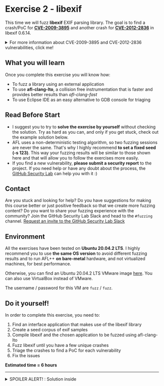 # Exercise 2 - libexif

This time we will fuzz **libexif** EXIF parsing library. The goal is to find a crash/PoC for [**CVE-2009-3895**](https://cve.mitre.org/cgi-bin/cvename.cgi?name=CVE-2009-3895) and another crash for [**CVE-2012-2836**](https://cve.mitre.org/cgi-bin/cvename.cgi?name=CVE-2012-2836) in libexif 0.6.14.

<details>
  <summary>For more information about CVE-2009-3895 and CVE-2012-2836 vulnerabilities, click me!</summary>
  --------------------------------------------------------------------------------------------------------
  
**CVE-2009-3895** is a heap-based buffer overflow that can be triggered with an invalid EXIF image.
  
  A heap-based buffer overflow is a type of buffer overflow that occurs in the heap data area, and it's usually related to explicit dynamic memory management (allocation/deallocation with malloc() and free() functions).
  
  As a result, a remote attacker can exploit this issue to execute arbitrary code within the context of an application using the affected library.
  
  You can find more information about Heap-based buffer oveflow vulnerabilities at the following link: https://cwe.mitre.org/data/definitions/122.html
  
  -------------------------------------------------------------------------
  
  **CVE-2012-2836** is an Out-of-bounds Read vulneratibily that can be triggered via an image with crafted EXIF tags.
  
  An Out-of-bounds Read is a vulnerability that occurs when the program reads data past the end, or before the beginning, of the intended buffer.
  
  As a result, it allows remote attackers to cause a denial of service or possibly obtain potentially sensitive information from process memory.
  
  You can find more information about Out-of-bounds Read vulnerabilities at the following link: https://cwe.mitre.org/data/definitions/125.html
  
</details>
 

## What you will learn
Once you complete this exercise you will know how:
- To fuzz a library using an external application
- To use **afl-clang-lto**, a collision free instrumentation that is faster and provides better results than *afl-clang-fast*
- To use Eclipse IDE as an easy alternative to GDB console for triaging

## Read Before Start
- I suggest you to try to **solve the exercise by yourself** without checking the solution. Try as hard as you can, and only if you get stuck, check out the example solution below.
- AFL uses a non-deterministic testing algorithm, so two fuzzing sessions are never the same. That's why I highly recommend **to set a fixed seed (-s 123)**. This way your fuzzing results will be similar to those shown here and that will allow you to follow the exercises more easily.  
- If you find a new vulnerability, **please submit a security report** to the project. If you need help or have any doubt about the process, the [GitHub Security Lab](mailto:securitylab.github.com) can help you with it :)

## Contact
Are you stuck and looking for help? Do you have suggestions for making this course better or just positive feedback so that we create more fuzzing content?
Do you want to share your fuzzing experience with the community?
Join the GitHub Security Lab Slack and head to the `#fuzzing` channel. [Request an invite to the GitHub Security Lab Slack](mailto:securitylab-social@github.com?subject=Request%20an%20invite%20to%20the%20GitHub%20Security%20Lab%20Slack)

## Environment

All the exercises have been tested on **Ubuntu 20.04.2 LTS**. I highly recommend you to use **the same OS version** to avoid different fuzzing results and to run AFL++ **on bare-metal** hardware, and not virtualized machines, for best performance.

Otherwise, you can find an Ubuntu 20.04.2 LTS VMware image [here](https://drive.google.com/file/d/1_m1x-SHcm7Muov2mlmbbt8nkrMYp0Q3K/view?usp=sharing). You can also use VirtualBox instead of VMware.

The username / password for this VM are `fuzz` / `fuzz`.

## Do it yourself!
In order to complete this exercise, you need to:
1) Find an interface application that makes use of the libexif library
2) Create a seed corpus of exif samples
3) Compile libexif and the chosen application to be fuzzed using afl-clang-lto
4) Fuzz libexif until you have a few unique crashes
5) Triage the crashes to find a PoC for each vulnerability
6) Fix the issues

**Estimated time = 6 hours**

---

<details>
  <summary>SPOILER ALERT! : Solution inside</summary>

### Download and build your target

Let's first get our fuzzing target. Create a new directory for the project we want to fuzz:
```
cd $HOME
mkdir fuzzing_libexif && cd fuzzing_libexif/
```

Download and uncompress libexif-0.6.14:
```
wget https://github.com/libexif/libexif/archive/refs/tags/libexif-0_6_14-release.tar.gz
tar -xzvf libexif-0_6_14-release.tar.gz
```
  
Build and install libexif:

```
cd libexif-libexif-0_6_14-release/
sudo apt-get install autopoint libtool gettext libpopt-dev
autoreconf -fvi
./configure --enable-shared=no --prefix="$HOME/fuzzing_libexif/install/"
make
make install
```

### Choosing an interface application
  
Since libexif is a library, we'll need another application that makes use of this library and which will be fuzzed. For this task we're going to use **exif command-line**. Type the following for download and uncompressing exif command-line 0.6.15:
```
wget https://github.com/libexif/exif/archive/refs/tags/exif-0_6_15-release.tar.gz
tar -xzvf exif-0_6_15-release.tar.gz
```

Now, we can build and install exif command-line utility:
```
cd ..
cd exif-exif-0_6_15-release/
autoreconf -fvi
./configure --enable-shared=no --prefix="$HOME/fuzzing_libexif/install/" PKG_CONFIG_PATH=$HOME/fuzzing_libexif/install/lib/pkgconfig
```
  
To test everything is working properly, just type:
```
$HOME/fuzzing_libexif/install/bin/exif
```
  
and you should see something like that

![](Images/Image1.png)

### Seed corpus creation
  
Now we need to get some exif samples. We're gonna use the sample images from the following repo: https://github.com/ianare/exif-samples. You can download it with:
```
cd $HOME/fuzzing_libexif
wget https://github.com/ianare/exif-samples/archive/refs/heads/master.zip
unzip master.zip
```
  
As an example, we can do:
```
$HOME/fuzzing_libexif/install/bin/exif $HOME/fuzzing_libexif/exif-samples-master/jpg/Canon_40D_photoshop_import.jpg
```
  
And the output should look like
![](Images/Image2.png)

### Afl-clang-lto instrumentation

Now we're going to build libexif using **afl-clang-lto** as the compiler. 

```
rm -r $HOME/fuzzing_libexif/install
cd $HOME/fuzzing_libexif/libexif-libexif-0_6_14-release/
make clean
export LLVM_CONFIG="llvm-config-11"
CC=afl-clang-lto ./configure --enable-shared=no --prefix="$HOME/fuzzing_libexif/install/"
make
make install
```

```
cd $HOME/fuzzing_libexif/exif-exif-0_6_15-release
make clean
export LLVM_CONFIG="llvm-config-11"
CC=afl-clang-lto ./configure --enable-shared=no --prefix="$HOME/fuzzing_libexif/install/" PKG_CONFIG_PATH=$HOME/fuzzing_libexif/install/lib/pkgconfig
make
make install
```

As you can see, I used **afl-clang-lto** instead of *afl-clang-fast*. In general, *afl-clang-lto* is the best option out there because it's a collision-free instrumentation and it's faster than *afl-clang-fast*.

If you are not sure about when to use *afl-clang-lto* or *afl-clang-fast* you can check the following diagram extracted from [AFLplusplus : instrumenting that target](https://github.com/AFLplusplus/AFLplusplus#1-instrumenting-that-target)

```
+--------------------------------+
| clang/clang++ 11+ is available | --> use LTO mode (afl-clang-lto/afl-clang-lto++)
+--------------------------------+     see [instrumentation/README.lto.md](instrumentation/README.lto.md)
    |
    | if not, or if the target fails with LTO afl-clang-lto/++
    |
    v
+---------------------------------+
| clang/clang++ 6.0+ is available | --> use LLVM mode (afl-clang-fast/afl-clang-fast++)
+---------------------------------+     see [instrumentation/README.llvm.md](instrumentation/README.llvm.md)
    |
    | if not, or if the target fails with LLVM afl-clang-fast/++
    |
    v
 +--------------------------------+
 | gcc 5+ is available            | -> use GCC_PLUGIN mode (afl-gcc-fast/afl-g++-fast)
 +--------------------------------+    see [instrumentation/README.gcc_plugin.md](instrumentation/README.gcc_plugin.md) and
                                       [instrumentation/README.instrument_list.md](instrumentation/README.instrument_list.md)
    |
    | if not, or if you do not have a gcc with plugin support
    |
    v
   use GCC mode (afl-gcc/afl-g++) (or afl-clang/afl-clang++ for clang)
```
  
### Fuzzing time

Now, you can run the fuzzer with the following command:
```
afl-fuzz -i $HOME/fuzzing_libexif/exif-samples-master/jpg/ -o $HOME/fuzzing_libexif/out/ -s 123 -- $HOME/fuzzing_libexif/install/bin/exif @@
```
  
After a few minutes, you should have multiple crashes:

![](Images/Image3.png)

### Triage
  
#### Eclipse setup
  
In the exercise 1 we learned how to use GDB console for triaging crashes. In this second exercise, we'll see how to use Eclipse-CDT for debugging purposes.
  
First of all, we can download it from:
https://www.eclipse.org/downloads/download.php?file=/technology/epp/downloads/release/2021-03/R/eclipse-cpp-2021-03-R-linux-gtk-x86_64.tar.gz

If JAVA-SDK is not installed on your system, you can install it on Ubuntu with the following command:
```
sudo apt install default-jdk
```
  
Then we can extract it with:
```
tar -xzvf eclipse-cpp-2021-03-R-linux-gtk-x86_64.tar.gz
```
  
Once we have started Eclipse-CDT, we need to import our source code into the Project Explorer. For that, we need to go to File -> Import -> and then we need to choose C/C++ -> "Existing code as makefile project". Then we need to select "Linux GCC" and browse for the Exif source code folder:
  
![](Images/Image4.png)
  
If all went well, you should be able to see the "exif" folder into the Project explorer tab.
  
  
Now we're going to configure the debug parameters. For that we need to go to `Run -> Debug Configurations`. Then we select our exif project and browse for the exif binary:
  
![](Images/Image5.png)  
  
Then we need to set the input arguments. For that, go to the `"Arguments"` tab and set the path of one of the AFL crashes.
  
![](Images/Image6.png)
  
Finally, we only need to click on `"Debug"` for starting the debugging sesion and the program will stop at the beginning of the main function.
  
Having got to this point, we only need to click on `Run -> Resume` and the execution will stop when a segmentation fault is detected.
  
![](Images/Image7.png)  

### Fix the issues
  
The last step of the exercise is to fix both bugs. Rebuild your target after the fixes and check that your PoCs don't crash the program anymore. This last part is left as exercise for the student.
  
  <details>
  <summary>Solution inside</summary>
   --------------------------------------------------------------------------------------------------
    
  Official fixes:
    
  - https://github.com/libexif/libexif/commit/8ce72b7f81e61ef69b7ad5bdfeff1516c90fa361
  - https://github.com/libexif/libexif/commit/00986f6fa979fe810b46e376a462c581f9746e06
    
   </details> 

Alternatively, you can download a newer version of libexif, and check that both bugs have been fixed.
  
</details>
